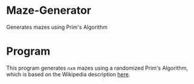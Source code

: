 # Maze-Generator
Generates mazes using Prim's Algorithm

# Program
This program generates `nxm` mazes using a randomized Prim's Algorithm, which is based on the Wikipedia description
<a href="https://en.wikipedia.org/wiki/Maze_generation_algorithm#Randomized_Prim's_algorithm">here</a>.
